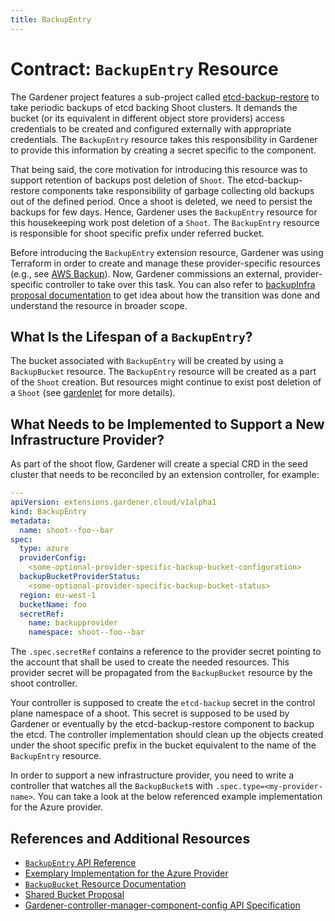 ```yaml
---
title: BackupEntry
---
```


# Contract: `BackupEntry` Resource

The Gardener project features a sub-project called [etcd-backup-restore](https://github.com/gardener/etcd-backup-restore) to take periodic backups of etcd backing Shoot clusters. It demands the bucket (or its equivalent in different object store providers) access credentials to be created and configured externally with appropriate credentials. The `BackupEntry` resource takes this responsibility in Gardener to provide this information by creating a secret specific to the component. 

That being said, the core motivation for introducing this resource was to support retention of backups post deletion of `Shoot`. The etcd-backup-restore components take responsibility of garbage collecting old backups out of the defined period. Once a shoot is deleted, we need to persist the backups for few days. Hence, Gardener uses the `BackupEntry` resource for this housekeeping work post deletion of a `Shoot`. The `BackupEntry` resource is responsible for shoot specific prefix under referred bucket.

Before introducing the `BackupEntry` extension resource, Gardener was using Terraform in order to create and manage these provider-specific resources (e.g., see [AWS Backup](https://github.com/gardener/gardener/tree/0.27.0/charts/seed-terraformer/charts/aws-backup)).
Now, Gardener commissions an external, provider-specific controller to take over this task. You can also refer to [backupInfra proposal documentation](../proposals/02-backupinfra.md) to get idea about how the transition was done and understand the resource in broader scope.

## What Is the Lifespan of a `BackupEntry`?

The bucket associated with `BackupEntry` will be created by using a `BackupBucket` resource. The `BackupEntry` resource will be created as a part of the `Shoot` creation. But resources might continue to exist post deletion of a `Shoot` (see [gardenlet](../concepts/gardenlet.md#backupentry-controller) for more details).

## What Needs to be Implemented to Support a New Infrastructure Provider?

As part of the shoot flow, Gardener will create a special CRD in the seed cluster that needs to be reconciled by an extension controller, for example:

```yaml
---
apiVersion: extensions.gardener.cloud/v1alpha1
kind: BackupEntry
metadata:
  name: shoot--foo--bar
spec:
  type: azure
  providerConfig:
    <some-optional-provider-specific-backup-bucket-configuration>
  backupBucketProviderStatus:
    <some-optional-provider-specific-backup-bucket-status>
  region: eu-west-1
  bucketName: foo
  secretRef:
    name: backupprovider
    namespace: shoot--foo--bar
```

The `.spec.secretRef` contains a reference to the provider secret pointing to the account that shall be used to create the needed resources. This provider secret will be propagated from the `BackupBucket` resource by the shoot controller.

Your controller is supposed to create the `etcd-backup` secret in the control plane namespace of a shoot. This secret is supposed to be used by Gardener or eventually by the etcd-backup-restore component to backup the etcd. The controller implementation should clean up the objects created under the shoot specific prefix in the bucket equivalent to the name of the `BackupEntry` resource.

In order to support a new infrastructure provider, you need to write a controller that watches all the `BackupBucket`s with `.spec.type=<my-provider-name>`. You can take a look at the below referenced example implementation for the Azure provider.

## References and Additional Resources

* [`BackupEntry` API Reference](../api-reference/extensions.md#backupbucket)
* [Exemplary Implementation for the Azure Provider](https://github.com/gardener/gardener-extension-provider-azure/tree/master/pkg/controller/backupentry)
* [`BackupBucket` Resource Documentation](./backupbucket.md)
* [Shared Bucket Proposal](../proposals/02-backupinfra.md)
* [Gardener-controller-manager-component-config API Specification](../../pkg/controllermanager/apis/config/types.go#L101-#L107)
